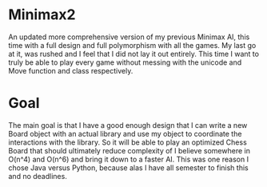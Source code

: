 # Minimax2
An updated more comprehensive version of my previous Minimax AI, this time with a full design and full polymorphism with all the games.
My last go at it, was rushed and I feel that I did not lay it out entirely.
This time I want to truly be able to play every game without messing with the unicode and Move function and class respectively.

# Goal
The main goal is that I have a good enough design that I can write a new Board object with an actual library and use my object to coordinate the interactions with the library. So it will be able to play an optimized Chess Board that should ultimately reduce complexity of I believe somewhere in O(n^4) and O(n^6) and bring it down to a faster AI.
This was one reason I chose Java versus Python, because alas I have all semester to finish this and no deadlines.
